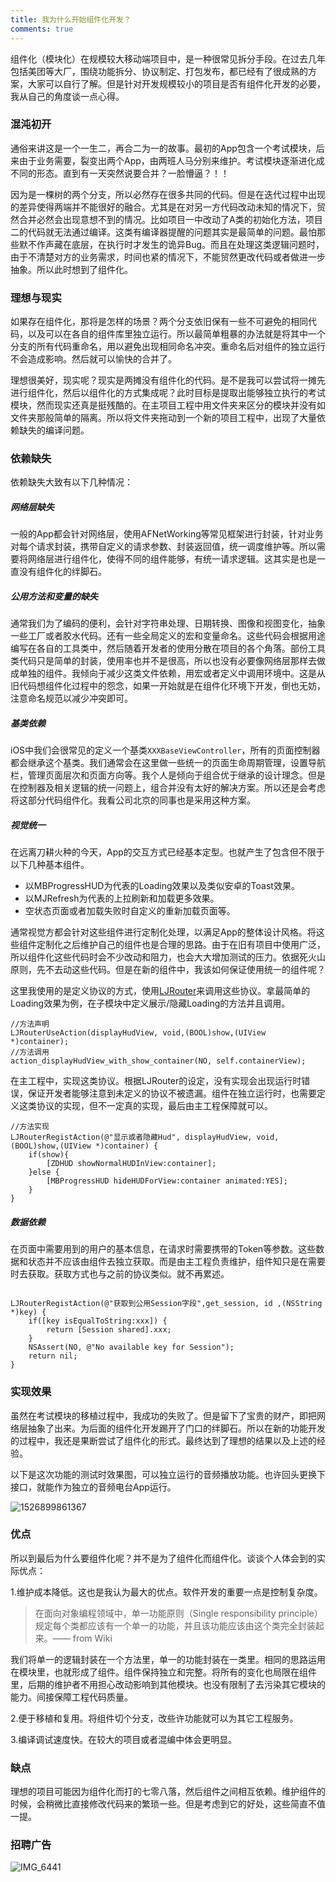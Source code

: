 ```yaml
---
title: 我为什么开始组件化开发？
comments: true
---
```

组件化（模块化）在规模较大移动端项目中，是一种很常见拆分手段。在过去几年包括美团等大厂，围绕功能拆分、协议制定、打包发布，都已经有了很成熟的方案，大家可以自行了解。但是针对开发规模较小的项目是否有组件化开发的必要，我从自己的角度谈一点心得。

### 混沌初开
通俗来讲这是一个一生二，再合二为一的故事。最初的App包含一个考试模块，后来由于业务需要，裂变出两个App，由两班人马分别来维护。考试模块逐渐进化成不同的形态。直到有一天突然说要合并？一脸懵逼？！！

因为是一棵树的两个分支，所以必然存在很多共同的代码。但是在迭代过程中出现的差异使得两端并不能很好的融合。尤其是在对另一方代码改动未知的情况下，贸然合并必然会出现意想不到的情况。比如项目一中改动了A类的初始化方法，项目二的代码就无法通过编译。这类有编译器提醒的问题其实是最简单的问题。最怕那些默不作声藏在底层，在执行时才发生的诡异Bug。而且在处理这类逻辑问题时，由于不清楚对方的业务需求，时间也紧的情况下，不能贸然更改代码或者做进一步抽象。所以此时想到了组件化。

### 理想与现实
如果存在组件化，那将是怎样的场景？两个分支依旧保有一些不可避免的相同代码，以及可以在各自的组件库里独立运行。所以最简单粗暴的办法就是将其中一个分支的所有代码重命名，用以避免出现相同命名冲突。重命名后对组件的独立运行不会造成影响。然后就可以愉快的合并了。

理想很美好，现实呢？现实是两摊没有组件化的代码。是不是我可以尝试将一摊先进行组件化，然后以组件化的方式集成呢？此时目标是提取出能够独立执行的考试模块，然而现实还真是挺残酷的。在主项目工程中用文件夹来区分的模块并没有如文件夹那般简单的隔离。所以将文件夹拖动到一个新的项目工程中，出现了大量依赖缺失的编译问题。

### 依赖缺失
依赖缺失大致有以下几种情况：

##### 网络层缺失
一般的App都会针对网络层，使用AFNetWorking等常见框架进行封装，针对业务对每个请求封装，携带自定义的请求参数、封装返回值，统一调度维护等。所以需要将网络层进行组件化，使得不同的组件能够，有统一请求逻辑。这其实是也是一直没有组件化的绊脚石。

##### 公用方法和变量的缺失
通常我们为了编码的便利，会针对字符串处理、日期转换、图像和视图变化，抽象一些工厂或者胶水代码。还有一些全局定义的宏和变量命名。这些代码会根据用途编写在各自的工具类中，然后随着开发者的使用分散在项目的各个角落。部份工具类代码只是简单的封装，使用率也并不是很高，所以也没有必要像网络层那样去做成单独的组件。我倾向于减少这类文件依赖，用宏或者定义中调用环境中。这是从旧代码想组件化过程中的怨念，如果一开始就是在组件化环境下开发，倒也无妨，注意命名规范以减少冲突即可。

##### 基类依赖
iOS中我们会很常见的定义一个基类`XXXBaseViewController`，所有的页面控制器都会继承这个基类。我们通常会在这里做一些统一的页面生命周期管理，设置导航栏，管理页面层次和页面方向等。我个人是倾向于组合优于继承的设计理念。但是在控制器及相关逻辑的统一问题上，组合并没有太好的解决方案。所以还是会考虑将这部分代码组件化。我看公司北京的同事也是采用这种方案。

##### 视觉统一
在远离刀耕火种的今天，App的交互方式已经基本定型。也就产生了包含但不限于以下几种基本组件。
- 以MBProgressHUD为代表的Loading效果以及类似安卓的Toast效果。
- 以MJRefresh为代表的上拉刷新和加载更多效果。
- 空状态页面或者加载失败时自定义的重新加载页面等。

通常视觉方都会针对这些组件进行定制化处理，以满足App的整体设计风格。将这些组件定制化之后维护自己的组件也是合理的思路。由于在旧有项目中使用广泛，所以组件化这些代码时会不少改动和阻力，也会大大增加测试的压力。依据死火山原则，先不去动这些代码。但是在新的组件中，我该如何保证使用统一的组件呢？

这里我使用的是定义协议的方式，使用[LJRouter](http://drinking.github.io/2018/03/08/ljrouter.html)来调用这些协议。拿最简单的Loading效果为例，在子模块中定义展示/隐藏Loading的方法并且调用。

````objc
//方法声明
LJRouterUseAction(displayHudView, void,(BOOL)show,(UIView *)container);
//方法调用
action_displayHudView_with_show_container(NO, self.containerView);
````

在主工程中，实现这类协议。根据LJRouter的设定，没有实现会出现运行时错误，保证开发者能够注意到未定义的协议不被遗漏。组件在独立运行时，也需要定义这类协议的实现，但不一定真的实现，最后由主工程保障就可以。

````objc
//方法实现
LJRouterRegistAction(@"显示或者隐藏Hud", displayHudView, void,(BOOL)show,(UIView *)container) {
    if(show){
        [ZDHUD showNormalHUDInView:container];
    }else {
        [MBProgressHUD hideHUDForView:container animated:YES];
    }
}

````

##### 数据依赖
在页面中需要用到的用户的基本信息，在请求时需要携带的Token等参数。这些数据和状态并不应该由组件去独立获取。而是由主工程负责维护，组件知只是在需要时去获取。获取方式也与之前的协议类似。就不再累述。

````objc

LJRouterRegistAction(@"获取到公用Session字段",get_session, id ,(NSString *)key) {
    if([key isEqualToString:xxx]) {
        return [Session shared].xxx;
    }
    NSAssert(NO, @"No available key for Session");
    return nil;
}

````

### 实现效果
虽然在考试模块的移植过程中，我成功的失败了。但是留下了宝贵的财产，即把网络层抽象了出来。为后面的组件化开发踢开了门口的绊脚石。所以在新的功能开发的过程中，我还是果断尝试了组件化的形式。最终达到了理想的结果以及上述的经验。

以下是这次功能的测试时效果图，可以独立运行的音频播放功能。也许回头更换下接口，就能作为独立的音频电台App运行。

![1526899861367](/assets/img/2018/1526899861367-1.jpg)

### 优点
所以到最后为什么要组件化呢？并不是为了组件化而组件化。谈谈个人体会到的实际优点：

1.维护成本降低。这也是我认为最大的优点。软件开发的重要一点是控制复杂度。
>在面向对象编程领域中，单一功能原则（Single responsibility principle）规定每个类都应该有一个单一的功能，并且该功能应该由这个类完全封装起来。—— from Wiki

我们将单一的逻辑封装在一个方法里，单一的功能封装在一类里。相同的思路运用在模块里，也就形成了组件。组件保持独立和完整。将所有的变化也局限在组件里，后期的维护者不用担心改动影响到其他模块。也没有限制了去污染其它模块的能力。间接保障工程代码质量。

2.便于移植和复用。将组件切个分支，改些许功能就可以为其它工程服务。

3.编译调试速度快。在较大的项目或者混编中体会更明显。

### 缺点
理想的项目可能因为组件化而打的七零八落，然后组件之间相互依赖。维护组件的时候，会稍微比直接修改代码来的繁琐一些。但是考虑到它的好处，这些简直不值一提。


### 招聘广告
![IMG_6441](/assets/img/2018/IMG_6441.jpg)



